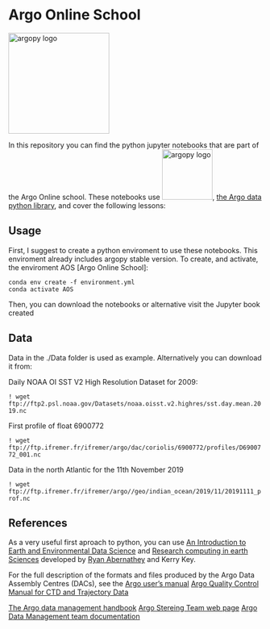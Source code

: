 # Argo Online School

<img src="https://raw.githubusercontent.com/PedroVelez/argoonlineschool/master/images/logoAoS.png" alt="argopy logo" width="200"/>

In this repository you can find the python jupyter notebooks that are part of the Argo Online school. These notebooks use <img src="https://raw.githubusercontent.com/euroargodev/argopy/master/docs/_static/argopy_logo_long.png" alt="argopy logo" width="100"/>, [the Argo data python library](https://github.com/euroargodev/argopy), and cover the following lessons:

## Usage
First, I suggest to create a python enviroment to use these notebooks. This enviroment already includes argopy stable version. To create, and activate, the enviroment AOS [Argo Online School]:

```
conda env create -f environment.yml
conda activate AOS
```

Then, you can download the notebooks or alternative visit the Jupyter book created


## Data
Data in the ./Data folder is used as example. Alternatively you can download it from:

Daily NOAA OI SST V2 High Resolution Dataset for 2009:

`! wget ftp://ftp2.psl.noaa.gov/Datasets/noaa.oisst.v2.highres/sst.day.mean.2019.nc`

First profile of float 6900772

`! wget ftp://ftp.ifremer.fr/ifremer/argo/dac/coriolis/6900772/profiles/D6900772_001.nc`

Data in the north Atlantic for the 11th November 2019

`! wget ftp://ftp.ifremer.fr/ifremer/argo//geo/indian_ocean/2019/11/20191111_prof.nc`

## References

As a very useful first aproach to python, you can use [An Introduction to Earth and Environmental Data Science](https://earth-env-data-science.github.io/intro) and [Research computing in earth Sciences](https://rabernat.github.io/research_computing/) developed by [Ryan Abernathey](https://ocean-transport.github.io/) and Kerry Key.

For the full description of the formats and files produced by the Argo Data Assembly Centres (DACs), see the [Argo user’s manual](https://archimer.ifremer.fr/doc/00187/29825/)
[Argo Quality Control Manual for CTD and Trajectory Data](https://archimer.ifremer.fr/doc/00228/33951/)


[The Argo data management handbook](http://www.argodatamgt.org/content/download/340/2645/file/argo_data_management_handbook.pdf)
[Argo Stereing Team web page](http://www.argo.ucsd.edu/)
[Argo Data Management team documentation](http://www.argodatamgt.org/Documentation)
